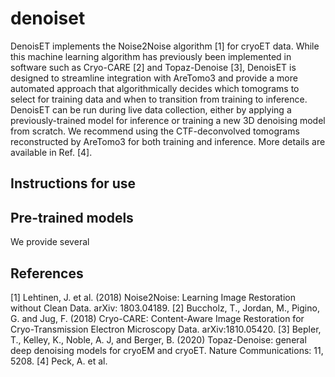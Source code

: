 # denoiset
DenoisET implements the Noise2Noise algorithm [1] for cryoET data. While this machine learning algorithm has previously been implemented in software such as Cryo-CARE [2] and Topaz-Denoise [3], DenoisET is designed to streamline integration with AreTomo3 and provide a more automated approach that algorithmically decides which tomograms to select for training data and when to transition from training to inference. DenoisET can be run during live data collection, either by applying a previously-trained model for inference or training a new 3D denoising model from scratch. We recommend using the CTF-deconvolved tomograms reconstructed by AreTomo3 for both training and inference. More details are available in Ref. [4].

## Instructions for use


## Pre-trained models
We provide several 

## References
[1] Lehtinen, J. et al. (2018) Noise2Noise: Learning Image Restoration without Clean Data. arXiv: 1803.04189.
[2] Buccholz, T., Jordan, M., Pigino, G. and Jug, F. (2018) Cryo-CARE: Content-Aware Image Restoration for Cryo-Transmission Electron Microscopy Data. arXiv:1810.05420.
[3] Bepler, T., Kelley, K., Noble, A. J, and Berger, B. (2020) Topaz-Denoise: general deep denoising models for cryoEM and cryoET. Nature Communications: 11, 5208.
[4] Peck, A. et al.
